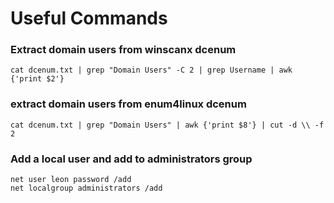 # Useful Commands

### Extract domain users from winscanx dcenum

```
cat dcenum.txt | grep "Domain Users" -C 2 | grep Username | awk {'print $2'}
```

### extract domain users from enum4linux dcenum

```
cat dcenum.txt | grep "Domain Users" | awk {'print $8'} | cut -d \\ -f 2
```

### Add a local user and add to administrators group

```
net user leon password /add
net localgroup administrators /add
```
